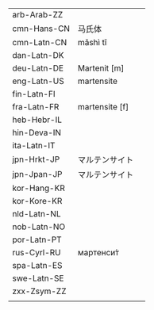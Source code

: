 | | | |
|-|-|-|
| arb-Arab-ZZ |  |  |
| cmn-Hans-CN | 马氏体 |  |
| cmn-Latn-CN | mǎshì tǐ |  |
| dan-Latn-DK |  |  |
| deu-Latn-DE | Martenit [m] |  |
| eng-Latn-US | martensite |  |
| fin-Latn-FI |  |  |
| fra-Latn-FR | martensite [f] |  |
| heb-Hebr-IL |  |  |
| hin-Deva-IN |  |  |
| ita-Latn-IT |  |  |
| jpn-Hrkt-JP | マルテンサイト |  |
| jpn-Jpan-JP | マルテンサイト |  |
| kor-Hang-KR |  |  |
| kor-Kore-KR |  |  |
| nld-Latn-NL |  |  |
| nob-Latn-NO |  |  |
| por-Latn-PT |  |  |
| rus-Cyrl-RU | мартенси́т |  |
| spa-Latn-ES |  |  |
| swe-Latn-SE |  |  |
| zxx-Zsym-ZZ |  |  |
|  |  |  |
